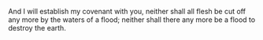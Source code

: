 And I will establish my covenant with you, neither shall all flesh be cut off any more by the waters of a flood; neither shall there any more be a flood to destroy the earth.
